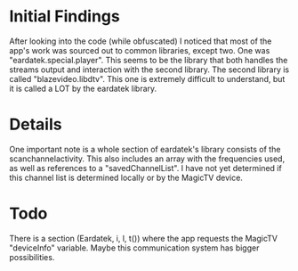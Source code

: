 # Initial Findings
After looking into the code (while obfuscated) I noticed that most of the app's work was sourced out to common libraries, except two. One was "eardatek.special.player". This seems to be the library that both handles the streams output and interaction with the second library. The second library is called "blazevideo.libdtv". This one is extremely difficult to understand, but it is called a LOT by the eardatek library.

# Details
One important note is a whole section of eardatek's library consists of the scanchannelactivity. This also includes an array with the frequencies used, as well as references to a "savedChannelList". I have not yet determined if this channel list is determined locally or by the MagicTV device.

# Todo
There is a section (Eardatek, i, l, t()) where the app requests the MagicTV "deviceInfo" variable. Maybe this communication system has bigger possibilities.
